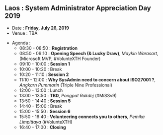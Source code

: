 ## Laos : System Administrator Appreciation Day 2019
+ Date : **Friday, July 26, 2019**
+ Venue : TBA
- Agenda : 
  - 08:30 - 08:50 : **Registration**
  - 08:50 - 09:10 : **Opening Speech (& Lucky Draw)**, *Maykin Warasart*, (Microsoft MVP, #VolunteXTH Founder)
  - 09:10 - 10:00 : **Session 1**
  - 10:00 - 10:20 : Break
  - 10:20 - 11:10 : **Session 2**
  - 11:10 - 12:00 : **Why SysAdmin need to concern about ISO27001 ?**, *Angkarn Pummarin* (Triple Nine Professional)
  - 12:00 - 13:00 : Lunch
  - 13:00 - 13:50 : **TBD**, *Pongpat Rakdej* (#MiSSv9)
  - 13:50 - 14:40 : **Session 5**
  - 14:40 - 15:00 : Break
  - 15:00 - 15:50 : **Session 6**
  - 15:50 - 16:40 : **Volunteering connects you to others**, *Pemika Limpittaya* (#VolunteXTH)
  - 16:40 - 17:00 : **Closing**
 